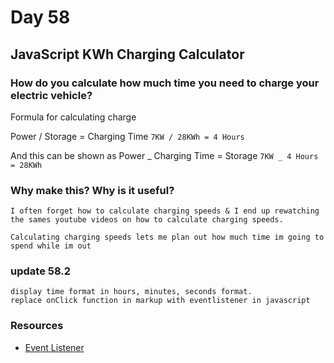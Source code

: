 # Day 58

## JavaScript KWh Charging Calculator

### How do you calculate how much time you need to charge your electric vehicle?

Formula for calculating charge

Power / Storage = Charging Time
`7KW / 28KWh = 4 Hours`

And this can be shown as Power _ Charging Time = Storage
`7KW _ 4 Hours = 28KWh`

### Why make this? Why is it useful?

    I often forget how to calculate charging speeds & I end up rewatching the sames youtube videos on how to calculate charging speeds.

    Calculating charging speeds lets me plan out how much time im going to spend while im out

### update 58.2

    display time format in hours, minutes, seconds format.
    replace onClick function in markup with eventlistener in javascript

### Resources

- [Event Listener](https://developer.mozilla.org/en-US/docs/Web/API/EventTarget/addEventListener)
